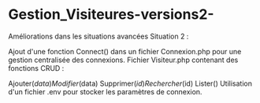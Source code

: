 # Gestion_Visiteures-versions2-
Améliorations dans les situations avancées
Situation 2 :

Ajout d'une fonction Connect() dans un fichier Connexion.php pour une gestion centralisée des connexions.
Fichier Visiteur.php contenant des fonctions CRUD :

Ajouter($data)
Modifier($data)
Supprimer($id)
Rechercher($id)
Lister()
Utilisation d'un fichier .env pour stocker les paramètres de connexion.
